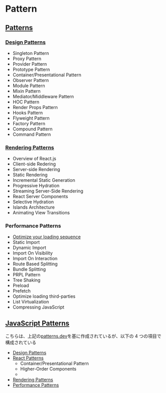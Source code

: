 # Pattern

## [Patterns](https://www.patterns.dev/)

### [Design Patterns](https://www.patterns.dev/posts/introduction)

- Singleton Pattern
- Proxy Pattern
- Provider Pattern
- Prototype Pattern
- Container/Presentational Pattern
- Observer Pattern
- Module Pattern
- Mixin Pattern
- Mediator/Middleware Pattern
- HOC Pattern
- Render Props Pattern
- Hooks Pattern
- Flyweight Pattern
- Factory Pattern
- Compound Pattern
- Command Pattern

### [Rendering Patterns](https://www.patterns.dev/posts/rendering-patterns)

- Overview of React.js
- Client-side Redering
- Server-side Rendering
- Static Rendering
- Incremental Static Generation
- Progressive Hydration
- Streaming Server-Side Rendering
- React Server Components
- Selective Hydration
- Islands Architecture
- Animating View Transitions

### Performance Patterns

- [Optimize your loading sequence](https://www.patterns.dev/posts/loading-sequence)
- Static Import
- Dynamic Import
- Import On Visibility
- Import On Interaction
- Route Based Splitting
- Bundle Splitting
- PRPL Pattern
- Tree Shaking
- Preload
- Prefetch
- Optimize loading third-parties
- List Virtualization
- Compressing JavaScript

## [JavaScript Patterns](https://javascriptpatterns.vercel.app/patterns)

こちらは、上記の[patterns.dev](https://www.patterns.dev/)を基に作成されているが、以下の 4 つの項目で構成されている

- [Design Patterns](https://javascriptpatterns.vercel.app/patterns/design-patterns/introduction)
- [React Patterns](https://javascriptpatterns.vercel.app/patterns/react-patterns/conpres)
  - Container/Presentational Pattern
  - Higher-Order Components
  -
- [Rendering Patterns](https://javascriptpatterns.vercel.app/patterns/performance-patterns/introduction)
- [Performance Patterns](https://javascriptpatterns.vercel.app/patterns/rendering-patterns/introduction)
